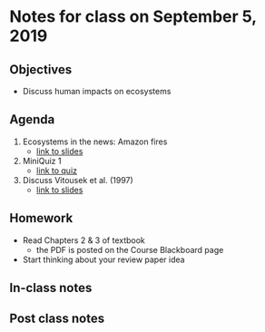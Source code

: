 # Notes for class on September 5, 2019

## Objectives
* Discuss human impacts on ecosystems

## Agenda
1. Ecosystems in the news: Amazon fires
	- [link to slides](../Lecture_Slides/2_amazon_fires.pdf)
2. MiniQuiz 1
	- [link to quiz](../Mini_Quizzes/miniquiz1_09.05.19.pdf)
3. Discuss Vitousek et al. (1997)
	- [link to slides](../Lecture_Slides/3_vitousek_et_al.pdf)

## Homework
* Read Chapters 2 & 3 of textbook 
	- the PDF is posted on the Course Blackboard page
* Start thinking about your review paper idea

## In-class notes

## Post class notes
